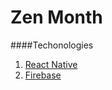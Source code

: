   # Zen Month

  ####Techonologies
  1. [React Native](https://facebook.github.io/react-native/)
  2. [Firebase](https://firebase.google.com/)